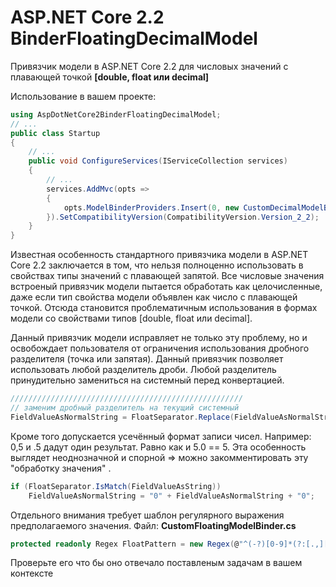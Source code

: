 # ASP.NET Core 2.2 BinderFloatingDecimalModel
Привязчик модели в ASP.NET Core 2.2 для числовых значений с плавающей точкой **[double, float или decimal]**

Использование в вашем проекте:
```C#
using AspDotNetCore2BinderFloatingDecimalModel;
// ...
public class Startup
{
	// ...
	public void ConfigureServices(IServiceCollection services)
	{
		// ...
		services.AddMvc(opts =>
		{
			opts.ModelBinderProviders.Insert(0, new CustomDecimalModelBinderProvider());
		}).SetCompatibilityVersion(CompatibilityVersion.Version_2_2);
	}
}
```

Известная особенность стандартного привязчика модели в ASP.NET Core 2.2 заключается в том, что нельзя полноценно использовать в свойствах типы значений с плавающей запятой.
Все числовые значения встроеный привязчик модели пытается обработать как целочисленные, даже если тип свойства модели объявлен как число с плавающей точкой.
Отсюда становится проблематичным использования в формах модели со свойствами типов [double, float или decimal].

Данный привязчик модели исправляет не только эту проблему, но и освобождает пользователя от ограничения использования дробного разделителя (точка или запятая).
Данный привязчик позволяет использовать любой разделитель дроби. Любой разделитель принудительно замениться на системный перед конвертацией.

```C#
////////////////////////////////////////////////////
// заменим дробный разделитель на текущий системный
FieldValueAsNormalString = FloatSeparator.Replace(FieldValueAsNormalString, CultureInfo.CurrentCulture.NumberFormat.NumberDecimalSeparator);
```

Кроме того допускается усечённый формат записи чисел. Например: 0,5 и .5 дадут один результат. Равно как и 5.0 == 5.
Эта особенность выглядет неоднозначной и спорной => можно закомментировать эту "обработку значения" .

```C#
if (FloatSeparator.IsMatch(FieldValueAsString))
	FieldValueAsNormalString = "0" + FieldValueAsNormalString + "0";
```

Отдельного внимания требует шаблон регулярного выражения предполагаемого значения. Файл: **CustomFloatingModelBinder.cs**
```C#
protected readonly Regex FloatPattern = new Regex(@"^(-?)[0-9]*(?:[.,][0-9]*)?$", RegexOptions.Compiled);
```
Проверьте его что бы оно отвечало поставленым задачам в вашем контексте